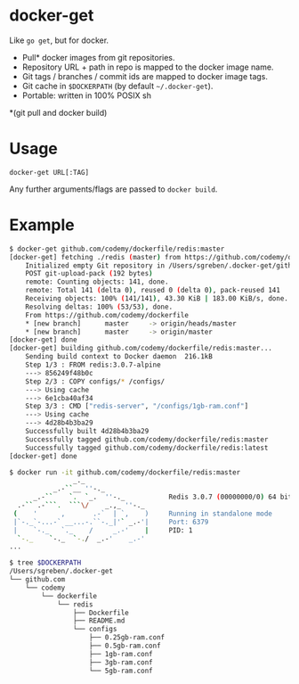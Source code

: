 # docker-get

Like `go get`, but for docker.

- Pull* docker images from git repositories. 
- Repository URL + path in repo is mapped to the docker image name.
- Git tags / branches / commit ids are mapped to docker image tags.
- Git cache in `$DOCKERPATH` (by default `~/.docker-get`).
- Portable: written in 100% POSIX sh

*(git pull and docker build)

# Usage

```text
docker-get URL[:TAG]
```

Any further arguments/flags are passed to `docker build`.

# Example

```bash
$ docker-get github.com/codemy/dockerfile/redis:master
[docker-get] fetching ./redis (master) from https://github.com/codemy/dockerfile ...
    Initialized empty Git repository in /Users/sgreben/.docker-get/github.com/codemy/dockerfile/.git/
    POST git-upload-pack (192 bytes)
    remote: Counting objects: 141, done.
    remote: Total 141 (delta 0), reused 0 (delta 0), pack-reused 141
    Receiving objects: 100% (141/141), 43.30 KiB | 183.00 KiB/s, done.
    Resolving deltas: 100% (53/53), done.
    From https://github.com/codemy/dockerfile
    * [new branch]      master     -> origin/heads/master
    * [new branch]      master     -> origin/master
[docker-get] done
[docker-get] building github.com/codemy/dockerfile/redis:master...
    Sending build context to Docker daemon  216.1kB
    Step 1/3 : FROM redis:3.0.7-alpine
    ---> 856249f48b0c
    Step 2/3 : COPY configs/* /configs/
    ---> Using cache
    ---> 6e1cba40af34
    Step 3/3 : CMD ["redis-server", "/configs/1gb-ram.conf"]
    ---> Using cache
    ---> 4d28b4b3ba29
    Successfully built 4d28b4b3ba29
    Successfully tagged github.com/codemy/dockerfile/redis:master
    Successfully tagged github.com/codemy/dockerfile/redis:latest
[docker-get] done

$ docker run -it github.com/codemy/dockerfile/redis:master
                _._
           _.-``__ ''-._
      _.-``    `.  `_.  ''-._           Redis 3.0.7 (00000000/0) 64 bit
  .-`` .-```.  ```\/    _.,_ ''-._
 (    '      ,       .-`  | `,    )     Running in standalone mode
 |`-._`-...-` __...-.``-._|'` _.-'|     Port: 6379
 |    `-._   `._    /     _.-'    |     PID: 1
  `-._    `-._  `-./  _.-'    _.-'
...

$ tree $DOCKERPATH
/Users/sgreben/.docker-get
└── github.com
    └── codemy
        └── dockerfile
            └── redis
                ├── Dockerfile
                ├── README.md
                └── configs
                    ├── 0.25gb-ram.conf
                    ├── 0.5gb-ram.conf
                    ├── 1gb-ram.conf
                    ├── 3gb-ram.conf
                    └── 5gb-ram.conf
```